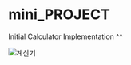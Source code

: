 # mini_PROJECT
Initial Calculator Implementation ^^

![계산기](https://user-images.githubusercontent.com/80691482/124463963-918efa00-ddce-11eb-972e-ffd160145ff4.PNG)
